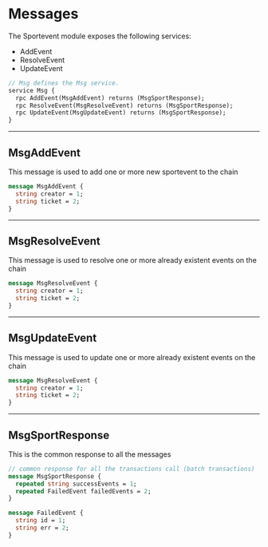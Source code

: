# **Messages**

The Sportevent module exposes the following services:

- AddEvent
- ResolveEvent
- UpdateEvent

```proto
// Msg defines the Msg service.
service Msg {
  rpc AddEvent(MsgAddEvent) returns (MsgSportResponse);
  rpc ResolveEvent(MsgResolveEvent) returns (MsgSportResponse);
  rpc UpdateEvent(MsgUpdateEvent) returns (MsgSportResponse);
}
```

---

## **MsgAddEvent**

This message is used to add one or more new sportevent to the chain

```proto
message MsgAddEvent {
  string creator = 1;
  string ticket = 2;
}
```

---

## **MsgResolveEvent**

This message is used to resolve one or more already existent events on the chain

```proto
message MsgResolveEvent {
  string creator = 1;
  string ticket = 2;
}
```

---

## **MsgUpdateEvent**

This message is used to update one or more already existent events on the chain

```proto
message MsgResolveEvent {
  string creator = 1;
  string ticket = 2;
}
```

---

## **MsgSportResponse**

This is the common response to all the messages

```proto
// common response for all the transactions call (batch transactions)
message MsgSportResponse {
  repeated string successEvents = 1;
  repeated FailedEvent failedEvents = 2;
}

message FailedEvent {
  string id = 1;
  string err = 2;
}

```
